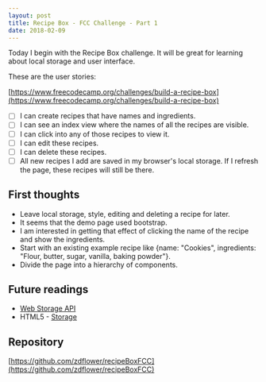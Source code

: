 ```yaml
---
layout: post
title: Recipe Box - FCC Challenge - Part 1
date: 2018-02-09
---
```


Today I begin with the Recipe Box challenge. It will be great for learning about local storage and user interface.

These are the user stories:

[https://www.freecodecamp.org/challenges/build-a-recipe-box](https://www.freecodecamp.org/challenges/build-a-recipe-box)

- [ ] I can create recipes that have names and ingredients.
- [ ] I can see an index view where the names of all the recipes are visible.
- [ ] I can click into any of those recipes to view it.
- [ ] I can edit these recipes.
- [ ] I can delete these recipes.
- [ ] All new recipes I add are saved in my browser's local storage. If I refresh the page, these recipes will still be there.

## First thoughts

* Leave local storage, style, editing and deleting a recipe for later.
* It seems that the demo page used bootstrap.
* I am interested in getting that effect of clicking the name of the recipe and show the ingredients.
* Start with an existing example recipe like {name: "Cookies", ingredients: "Flour, butter, sugar, vanilla, baking powder"}.
* Divide the page into a hierarchy of components.

## Future readings

* [Web Storage API](https://developer.mozilla.org/en-US/docs/Web/API/Web_Storage_API)
* HTML5 - [Storage](https://www.html5rocks.com/en/features/storage)

## Repository

[https://github.com/zdflower/recipeBoxFCC](https://github.com/zdflower/recipeBoxFCC)
